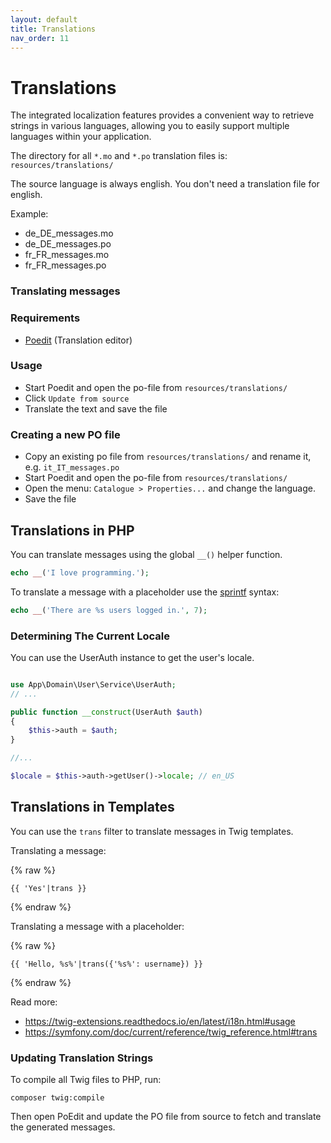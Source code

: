 ```yaml
---
layout: default
title: Translations
nav_order: 11
---
```


# Translations

The integrated localization features provides a convenient way to retrieve strings 
in various languages, allowing you to easily support multiple languages within 
your application. 

The directory for all `*.mo` and `*.po` translation files is: `resources/translations/`

The source language is always english. You don't need a translation file for english.

Example:

* de_DE_messages.mo
* de_DE_messages.po
* fr_FR_messages.mo
* fr_FR_messages.po

### Translating messages

### Requirements

* [Poedit](https://poedit.net/) (Translation editor)

### Usage

* Start Poedit and open the po-file from `resources/translations/`
* Click `Update from source`
* Translate the text and save the file

### Creating a new PO file

* Copy an existing po file from `resources/translations/` and rename it, e.g. `it_IT_messages.po`
* Start Poedit and open the po-file from `resources/translations/`
* Open the menu: `Catalogue > Properties...` and change the language.
* Save the file

## Translations in PHP

You can translate messages using the global `__()` helper function. 

```php
echo __('I love programming.');
```

To translate a message with a placeholder use the [sprintf](https://www.php.net/manual/en/function.sprintf.php) syntax:

```php
echo __('There are %s users logged in.', 7);
```

### Determining The Current Locale

You can use the UserAuth instance to get the user's locale.

```php

use App\Domain\User\Service\UserAuth;
// ...

public function __construct(UserAuth $auth)
{
    $this->auth = $auth;
}

//...

$locale = $this->auth->getUser()->locale; // en_US
```

## Translations in Templates

You can use the `trans` filter to translate messages in Twig templates.

Translating a message:

{% raw %}
```twig
{{ 'Yes'|trans }}
```
{% endraw %}

Translating a message with a placeholder:

{% raw %}
```twig
{{ 'Hello, %s%'|trans({'%s%': username}) }}
```
{% endraw %}

Read more: 

* <https://twig-extensions.readthedocs.io/en/latest/i18n.html#usage>
* <https://symfony.com/doc/current/reference/twig_reference.html#trans>

### Updating Translation Strings

To compile all Twig files to PHP, run:

```
composer twig:compile
```

Then open PoEdit and update the PO file from source to fetch
and translate the generated messages.



